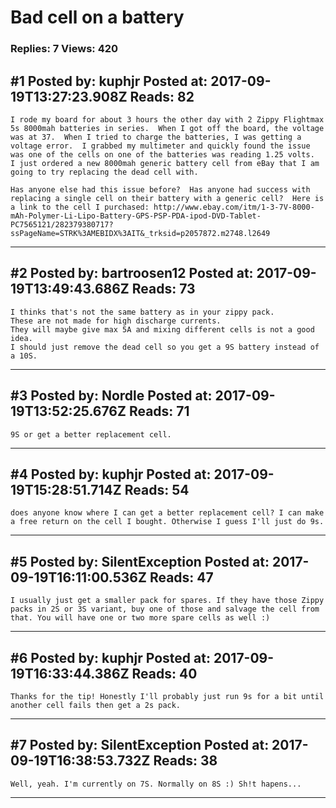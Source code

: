 # Bad cell on a battery

### Replies: 7 Views: 420

## \#1 Posted by: kuphjr Posted at: 2017-09-19T13:27:23.908Z Reads: 82

```
I rode my board for about 3 hours the other day with 2 Zippy Flightmax 5s 8000mah batteries in series.  When I got off the board, the voltage was at 37.  When I tried to charge the batteries, I was getting a voltage error.  I grabbed my multimeter and quickly found the issue was one of the cells on one of the batteries was reading 1.25 volts.  I just ordered a new 8000mah generic battery cell from eBay that I am going to try replacing the dead cell with.

Has anyone else had this issue before?  Has anyone had success with replacing a single cell on their battery with a generic cell?  Here is a link to the cell I purchased: http://www.ebay.com/itm/1-3-7V-8000-mAh-Polymer-Li-Lipo-Battery-GPS-PSP-PDA-ipod-DVD-Tablet-PC7565121/282379380717?ssPageName=STRK%3AMEBIDX%3AIT&_trksid=p2057872.m2748.l2649
```

---
## \#2 Posted by: bartroosen12 Posted at: 2017-09-19T13:49:43.686Z Reads: 73

```
I thinks that's not the same battery as in your zippy pack.
These are not made for high discharge currents.
They will maybe give max 5A and mixing different cells is not a good idea.
I should just remove the dead cell so you get a 9S battery instead of a 10S.
```

---
## \#3 Posted by: Nordle Posted at: 2017-09-19T13:52:25.676Z Reads: 71

```
9S or get a better replacement cell.
```

---
## \#4 Posted by: kuphjr Posted at: 2017-09-19T15:28:51.714Z Reads: 54

```
does anyone know where I can get a better replacement cell? I can make a free return on the cell I bought. Otherwise I guess I'll just do 9s.
```

---
## \#5 Posted by: SilentException Posted at: 2017-09-19T16:11:00.536Z Reads: 47

```
I usually just get a smaller pack for spares. If they have those Zippy packs in 2S or 3S variant, buy one of those and salvage the cell from that. You will have one or two more spare cells as well :)
```

---
## \#6 Posted by: kuphjr Posted at: 2017-09-19T16:33:44.386Z Reads: 40

```
Thanks for the tip! Honestly I'll probably just run 9s for a bit until another cell fails then get a 2s pack.
```

---
## \#7 Posted by: SilentException Posted at: 2017-09-19T16:38:53.732Z Reads: 38

```
Well, yeah. I'm currently on 7S. Normally on 8S :) Sh!t hapens...
```

---
